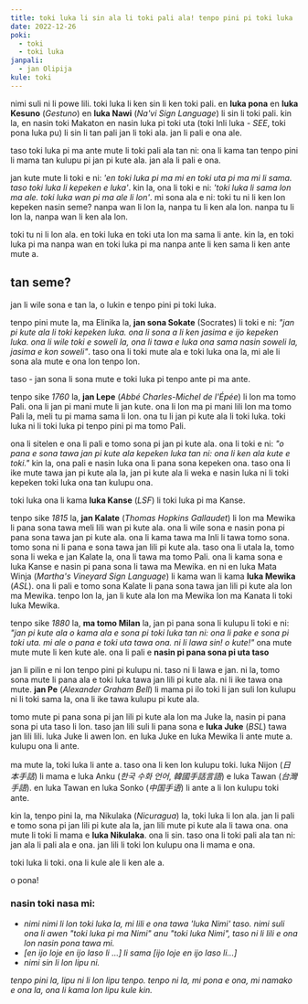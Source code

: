 ```yaml
---
title: toki luka li sin ala li toki pali ala! tenpo pini pi toki luka
date: 2022-12-26
poki:
  - toki
  - toki luka
janpali:
  - jan Olipija
kule: toki
---
```


nimi suli ni li powe lili. toki luka li ken sin li ken toki pali. en
**luka pona** en **luka Kesuno** (*Gestuno*) en **luka Nawi** (*Na\'vi
Sign Language*) li sin li toki pali. kin la, en nasin toki Makaton en
nasin luka pi toki uta (toki Inli luka - *SEE*, toki pona luka pu) li
sin li tan pali jan li toki ala. jan li pali e ona ale.

taso toki luka pi ma ante mute li toki pali ala tan ni: ona li kama tan
tenpo pini li mama tan kulupu pi jan pi kute ala. jan ala li pali e ona.

jan kute mute li toki e ni: *\'en toki luka pi ma mi en toki uta pi ma
mi li sama. taso toki luka li kepeken e luka\'*. kin la, ona li toki e
ni: *\'toki luka li sama lon ma ale. toki luka wan pi ma ale li lon\'*.
mi sona ala e ni: toki tu ni li ken lon kepeken nasin seme? nanpa wan li
lon la, nanpa tu li ken ala lon. nanpa tu li lon la, nanpa wan li ken
ala lon.

toki tu ni li lon ala. en toki luka en toki uta lon ma sama li ante. kin
la, en toki luka pi ma nanpa wan en toki luka pi ma nanpa ante li ken
sama li ken ante mute a.

## tan seme?

jan li wile sona e tan la, o lukin e tenpo pini pi toki luka.

tenpo pini mute la, ma Elinika la, **jan sona Sokate** (Socrates) li
toki e ni: *\"jan pi kute ala li toki kepeken luka. ona li sona a li ken
jasima e ijo kepeken luka. ona li wile toki e soweli la, ona li tawa e
luka ona sama nasin soweli la, jasima e kon soweli\"*. taso ona li toki
mute ala e toki luka ona la, mi ale li sona ala mute e ona lon tenpo
lon.

taso - jan sona li sona mute e toki luka pi tenpo ante pi ma ante.

tenpo sike *1760* la, **jan Lepe** (*Abbé Charles-Michel de l\'Épée*) li
lon ma tomo Pali. ona li jan pi mani mute li jan kute. ona li lon ma pi
mani lili lon ma tomo Pali la, meli tu pi mama sama li lon. ona tu li
jan pi kute ala li toki luka. toki luka ni li toki luka pi tenpo pini pi
ma tomo Pali.

ona li sitelen e ona li pali e tomo sona pi jan pi kute ala. ona li toki
e ni: *\"o pana e sona tawa jan pi kute ala kepeken luka tan ni: ona li
ken ala kute e toki.\"* kin la, ona pali e nasin luka ona li pana sona
kepeken ona. taso ona li ike mute tawa jan pi kute ala la, jan pi kute
ala li weka e nasin luka ni li toki kepeken toki luka ona tan kulupu
ona.

toki luka ona li kama **luka Kanse** (*LSF*) li toki luka pi ma Kanse.

tenpo sike *1815* la, **jan Kalate** (*Thomas Hopkins Gallaudet*) li lon
ma Mewika li pana sona tawa meli lili wan pi kute ala. ona li wile sona
e nasin pona pi pana sona tawa jan pi kute ala. ona li kama tawa ma Inli
li tawa tomo sona. tomo sona ni li pana e sona tawa jan lili pi kute
ala. taso ona li utala la, tomo sona li weka e jan Kalate la, ona li
tawa ma tomo Pali. ona li kama sona e luka Kanse e nasin pi pana sona li
tawa ma Mewika. en ni en luka Mata Winja (*Martha\'s Vineyard Sign
Language*) li kama wan li kama **luka Mewika** (*ASL*). ona li pali e
tomo sona Kalate li pana sona tawa jan lili pi kute ala lon ma Mewika.
tenpo lon la, jan li kute ala lon ma Mewika lon ma Kanata li toki luka
Mewika.

tenpo sike *1880* la, **ma tomo Milan** la, jan pi pana sona li kulupu
li toki e ni: *\"jan pi kute ala o kama ala e sona pi toki luka tan ni:
ona li pake e sona pi toki uta. mi ale o pana e toki uta tawa ona. ni li
lawa sin! o kute!\"* ona mute mute mute li ken kute ale. ona li pali e
**nasin pi pana sona pi uta taso**

jan li pilin e ni lon tenpo pini pi kulupu ni. taso ni li lawa e jan. ni
la, tomo sona mute li pana ala e toki luka tawa jan lili pi kute ala. ni
li ike tawa ona mute. **jan Pe** (*Alexander Graham Bell*) li mama pi
ilo toki li jan suli lon kulupu ni li toki sama la, ona li ike tawa
kulupu pi kute ala.

tomo mute pi pana sona pi jan lili pi kute ala lon ma Juke la, nasin pi
pana sona pi uta taso li lon. taso jan lili suli li pana sona e **luka
Juke** (*BSL*) tawa jan lili lili. luka Juke li awen lon. en luka Juke
en luka Mewika li ante mute a. kulupu ona li ante.

ma mute la, toki luka li ante a. taso ona li ken lon kulupu toki. luka
Nijon (*日本手話*) li mama e luka Anku (*한국 수화 언어*,
*韓國手話言語*) e luka Tawan (*台灣手語*). en luka Tawan en luka Sonko
(*中国手语*) li ante a li lon kulupu toki ante.

kin la, tenpo pini la, ma Nikulaka (*Nicuragua*) la, toki luka li lon
ala. jan li pali e tomo sona pi jan lili pi kute ala la, jan lili mute
pi kute ala li tawa ona. ona mute li toki li mama e **luka Nikulaka**.
ona li sin. taso ona li toki pali ala tan ni: jan ala li pali ala e ona.
jan lili li toki lon kulupu ona li mama e ona.

toki luka li toki. ona li kule ale li ken ale a.

o pona!

### nasin toki nasa mi:

- *nimi nimi li lon toki luka la, mi lili e ona tawa \'luka Nimi\' taso. nimi suli ona li awen \"toki luka pi ma Nimi\" anu \"toki luka Nimi\", taso ni li lili e ona lon nasin pona tawa mi.*
- *\[en ijo loje en ijo laso li ...\] li sama \[ijo loje en ijo laso li...\]*
- *nimi sin li lon lipu ni.*

*tenpo pini la, lipu ni li lon lipu tenpo. tenpo ni la, mi pona e ona,
mi namako e ona la, ona li kama lon lipu kule kin.*
